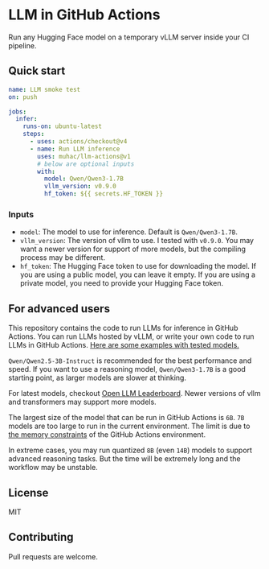 # LLM in GitHub Actions

Run any Hugging Face model on a temporary vLLM server inside your CI pipeline.

## Quick start

```yaml
name: LLM smoke test
on: push

jobs:
  infer:
    runs-on: ubuntu-latest
    steps:
      - uses: actions/checkout@v4
      - name: Run LLM inference
        uses: muhac/llm-actions@v1
        # below are optional inputs
        with:
          model: Qwen/Qwen3-1.7B
          vllm_version: v0.9.0
          hf_token: ${{ secrets.HF_TOKEN }} 
```

### Inputs

- `model`: The model to use for inference. Default is `Qwen/Qwen3-1.7B`.
- `vllm_version`: The version of vllm to use. I tested with `v0.9.0`. You may want a newer version for support of more models, but the compiling process may be different.
- `hf_token`: The Hugging Face token to use for downloading the model. If you are using a public model, you can leave it empty. If you are using a private model, you need to provide your Hugging Face token.

## For advanced users

This repository contains the code to run LLMs for inference in GitHub Actions. You can run LLMs hosted by vLLM, or write your own code to run LLMs in GitHub Actions. [Here are some examples with tested models.](https://github.com/muhac/llm-actions/blob/main/.github/workflows/cases.yml)

`Qwen/Qwen2.5-3B-Instruct` is recommended for the best performance and speed. If you want to use a reasoning model, `Qwen/Qwen3-1.7B` is a good starting point, as larger models are slower at thinking.

For latest models, checkout [Open LLM Leaderboard](https://huggingface.co/spaces/open-llm-leaderboard/open_llm_leaderboard#/?params=-1%2C6&official=true). Newer versions of vllm and transformers may support more models.

The largest size of the model that can be run in GitHub Actions is `6B`. `7B` models are too large to run in the current environment.
The limit is due to [the memory constraints](https://docs.github.com/en/actions/using-github-hosted-runners/using-github-hosted-runners/about-github-hosted-runners#standard-github-hosted-runners-for-public-repositories) of the GitHub Actions environment.

In extreme cases, you may run quantized `8B` (even `14B`) models to support advanced reasoning tasks. But the time will be extremely long and the workflow may be unstable.

## License

MIT

## Contributing

Pull requests are welcome.
